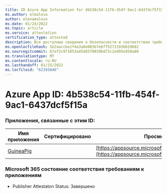 ```yaml
---
title: ID Azure App Information for 4b538c54-11fb-454f-9ac1-6437dcf5f15a
ms.author: elmalova
author: elenamalova
ms.date: 01/24/2022
ms.topic: article
ms.service: attestation
certification_type: attested
description: Все доступные сведения о безопасности и соответствии требованиям для 4b538c54-11fb-454f-9ac1-6437dcf5f15a.
ms.openlocfilehash: 5e2aaccbe1f4a3a0e083b7ebff52721936619682
ms.sourcegitcommit: b7af2c971853a45d85f0039bd73c2ed95e958a80
ms.translationtype: MT
ms.contentlocale: ru-RU
ms.lasthandoff: 01/25/2022
ms.locfileid: "62193846"
---
```

# <a name="azure-app-id-4b538c54-11fb-454f-9ac1-6437dcf5f15a"></a>Azure App ID: 4b538c54-11fb-454f-9ac1-6437dcf5f15a


### <a name="apps-associated-with-this-id"></a>Приложения, связанные с этим ID:
| **Имя приложения** | **Сертифицировано** | **Просмотр в AppSource** |
|--------------|---------------|-----------------------|
| [GuineaPig](https://docs.microsoft.com/microsoft-365-app-certification/forward/WA200003486) |  | [https://appsource.microsoft.com/product/office/WA200003486](https://appsource.microsoft.com/product/office/WA200003486) |

### <a name="microsoft-365-app-compliance-status"></a>Microsoft 365 состояние соответствия требованиям к приложениям
- Publisher Attestaton Status: Завершено
